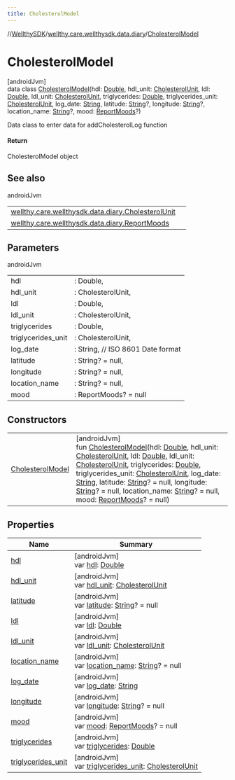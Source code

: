 ```yaml
---
title: CholesterolModel
---
```

//[WellthySDK](../../../index.html)/[wellthy.care.wellthysdk.data.diary](../index.html)/[CholesterolModel](index.html)



# CholesterolModel



[androidJvm]\
data class [CholesterolModel](index.html)(hdl: [Double](https://kotlinlang.org/api/latest/jvm/stdlib/kotlin/-double/index.html), hdl_unit: [CholesterolUnit](../-cholesterol-unit/index.html), ldl: [Double](https://kotlinlang.org/api/latest/jvm/stdlib/kotlin/-double/index.html), ldl_unit: [CholesterolUnit](../-cholesterol-unit/index.html), triglycerides: [Double](https://kotlinlang.org/api/latest/jvm/stdlib/kotlin/-double/index.html), triglycerides_unit: [CholesterolUnit](../-cholesterol-unit/index.html), log_date: [String](https://kotlinlang.org/api/latest/jvm/stdlib/kotlin/-string/index.html), latitude: [String](https://kotlinlang.org/api/latest/jvm/stdlib/kotlin/-string/index.html)?, longitude: [String](https://kotlinlang.org/api/latest/jvm/stdlib/kotlin/-string/index.html)?, location_name: [String](https://kotlinlang.org/api/latest/jvm/stdlib/kotlin/-string/index.html)?, mood: [ReportMoods](../-report-moods/index.html)?)

Data class to enter data for addCholesterolLog function



#### Return



CholesterolModel object



## See also


androidJvm

| | |
|---|---|
| [wellthy.care.wellthysdk.data.diary.CholesterolUnit](../-cholesterol-unit/index.html) |  |
| [wellthy.care.wellthysdk.data.diary.ReportMoods](../-report-moods/index.html) |  |



## Parameters


androidJvm

| | |
|---|---|
| hdl | : Double, |
| hdl_unit | : CholesterolUnit, |
| ldl | : Double, |
| ldl_unit | : CholesterolUnit, |
| triglycerides | : Double, |
| triglycerides_unit | : CholesterolUnit, |
| log_date | : String, // ISO 8601 Date format |
| latitude | : String? = null, |
| longitude | : String? = null, |
| location_name | : String? = null, |
| mood | : ReportMoods? = null |



## Constructors


| | |
|---|---|
| [CholesterolModel](-cholesterol-model.html) | [androidJvm]<br>fun [CholesterolModel](-cholesterol-model.html)(hdl: [Double](https://kotlinlang.org/api/latest/jvm/stdlib/kotlin/-double/index.html), hdl_unit: [CholesterolUnit](../-cholesterol-unit/index.html), ldl: [Double](https://kotlinlang.org/api/latest/jvm/stdlib/kotlin/-double/index.html), ldl_unit: [CholesterolUnit](../-cholesterol-unit/index.html), triglycerides: [Double](https://kotlinlang.org/api/latest/jvm/stdlib/kotlin/-double/index.html), triglycerides_unit: [CholesterolUnit](../-cholesterol-unit/index.html), log_date: [String](https://kotlinlang.org/api/latest/jvm/stdlib/kotlin/-string/index.html), latitude: [String](https://kotlinlang.org/api/latest/jvm/stdlib/kotlin/-string/index.html)? = null, longitude: [String](https://kotlinlang.org/api/latest/jvm/stdlib/kotlin/-string/index.html)? = null, location_name: [String](https://kotlinlang.org/api/latest/jvm/stdlib/kotlin/-string/index.html)? = null, mood: [ReportMoods](../-report-moods/index.html)? = null) |


## Properties


| Name | Summary |
|---|---|
| [hdl](hdl.html) | [androidJvm]<br>var [hdl](hdl.html): [Double](https://kotlinlang.org/api/latest/jvm/stdlib/kotlin/-double/index.html) |
| [hdl_unit](hdl_unit.html) | [androidJvm]<br>var [hdl_unit](hdl_unit.html): [CholesterolUnit](../-cholesterol-unit/index.html) |
| [latitude](latitude.html) | [androidJvm]<br>var [latitude](latitude.html): [String](https://kotlinlang.org/api/latest/jvm/stdlib/kotlin/-string/index.html)? = null |
| [ldl](ldl.html) | [androidJvm]<br>var [ldl](ldl.html): [Double](https://kotlinlang.org/api/latest/jvm/stdlib/kotlin/-double/index.html) |
| [ldl_unit](ldl_unit.html) | [androidJvm]<br>var [ldl_unit](ldl_unit.html): [CholesterolUnit](../-cholesterol-unit/index.html) |
| [location_name](location_name.html) | [androidJvm]<br>var [location_name](location_name.html): [String](https://kotlinlang.org/api/latest/jvm/stdlib/kotlin/-string/index.html)? = null |
| [log_date](log_date.html) | [androidJvm]<br>var [log_date](log_date.html): [String](https://kotlinlang.org/api/latest/jvm/stdlib/kotlin/-string/index.html) |
| [longitude](longitude.html) | [androidJvm]<br>var [longitude](longitude.html): [String](https://kotlinlang.org/api/latest/jvm/stdlib/kotlin/-string/index.html)? = null |
| [mood](mood.html) | [androidJvm]<br>var [mood](mood.html): [ReportMoods](../-report-moods/index.html)? = null |
| [triglycerides](triglycerides.html) | [androidJvm]<br>var [triglycerides](triglycerides.html): [Double](https://kotlinlang.org/api/latest/jvm/stdlib/kotlin/-double/index.html) |
| [triglycerides_unit](triglycerides_unit.html) | [androidJvm]<br>var [triglycerides_unit](triglycerides_unit.html): [CholesterolUnit](../-cholesterol-unit/index.html) |

